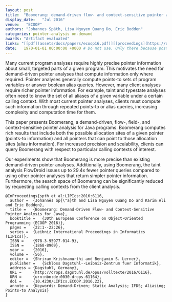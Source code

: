 ```yaml
---
layout: post
title:  "Boomerang: demand-driven flow- and context-sensitive pointer analysis for Java"
display_date:   "Jul 2016"
venue:   "ECOOP"
authors: "Johannes Späth, Lisa Nguyen Quang Do, Eric Bodden"
categories: pointer-analysis on-demand
awards: "Artifact evaluated"
links: "[[pdf](assets/docs/papers/ecoop16.pdf)][[proceedings](https://drops.dagstuhl.de/opus/volltexte/2016/6116/)][[implementation](https://github.com/johspaeth/boomerang-artifact)][[video](https://www.youtube.com/watch?v=aTt4M2_TGPI)]"
date:   1970-01-01 00:00:00 +0000 # Do not use. Only there because posts require a date.
---
```

Many current program analyses require highly precise pointer information about small, targeted parts of a given program. This motivates the need for demand-driven pointer analyses that compute information only where required. Pointer analyses generally compute points-to sets of program variables or answer boolean alias queries. However, many client analyses require richer pointer information. For example, taint and typestate analyses often need to know the set of all aliases of a given variable under a certain calling context. With most current pointer analyses, clients must compute such information through repeated points-to or alias queries, increasing complexity and computation time for them.

This paper presents Boomerang, a demand-driven, flow-, field-, and context-sensitive pointer analysis for Java programs. Boomerang computes rich results that include both the possible allocation sites of a given pointer (points-to information) and all pointers that can point to those allocation sites (alias information). For increased precision and scalability, clients can query Boomerang with respect to particular calling contexts of interest.

Our experiments show that Boomerang is more precise than existing demand-driven pointer analyses. Additionally, using Boomerang, the taint analysis FlowDroid issues up to 29.4x fewer pointer queries compared to using other pointer analyses that return simpler pointer information. Furthermore, the search space of Boomerang can be significantly reduced by requesting calling contexts from the client analysis. 


```
@InProceedings{spth_et_al:LIPIcs:2016:6116,
  author =	{Johannes Sp{\"a}th and Lisa Nguyen Quang Do and Karim Ali and Eric Bodden},
  title =	{Boomerang: Demand-Driven Flow- and Context-Sensitive Pointer Analysis for Java},
  booktitle =	{30th European Conference on Object-Oriented Programming (ECOOP 2016)},
  pages =	{22:1--22:26},
  series =	{Leibniz International Proceedings in Informatics (LIPIcs)},
  ISBN =	{978-3-95977-014-9},
  ISSN =	{1868-8969},
  year =	{2016},
  volume =	{56},
  editor =	{Shriram Krishnamurthi and Benjamin S. Lerner},
  publisher =	{Schloss Dagstuhl--Leibniz-Zentrum fuer Informatik},
  address =	{Dagstuhl, Germany},
  URL =		{http://drops.dagstuhl.de/opus/volltexte/2016/6116},
  URN =		{urn:nbn:de:0030-drops-61164},
  doi =		{10.4230/LIPIcs.ECOOP.2016.22},
  annote =	{Keywords: Demand-Driven; Static Analysis; IFDS; Aliasing; Points-to Analysis}
}
```